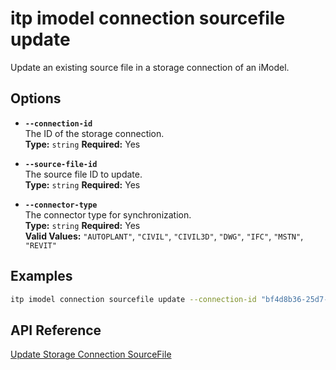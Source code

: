 # itp imodel connection sourcefile update

Update an existing source file in a storage connection of an iModel.

## Options

- **`--connection-id`**  
  The ID of the storage connection.  
  **Type:** `string` **Required:** Yes

- **`--source-file-id`**  
  The source file ID to update.  
  **Type:** `string` **Required:** Yes

- **`--connector-type`**  
  The connector type for synchronization.  
  **Type:** `string` **Required:** Yes  
  **Valid Values:** `"AUTOPLANT"`, `"CIVIL"`, `"CIVIL3D"`, `"DWG"`, `"IFC"`, `"MSTN"`, `"REVIT"`

## Examples

```bash
itp imodel connection sourcefile update --connection-id "bf4d8b36-25d7-4b72-b38b-12c1f0325f42" --source-file-id "297c8ab9-53a3-4fe5-adf8-79b4c1a95cbb" --connector-type "DWG"
```

## API Reference

[Update Storage Connection SourceFile](https://developer.bentley.com/apis/synchronization/operations/update-storage-connection-sourcefile/)
